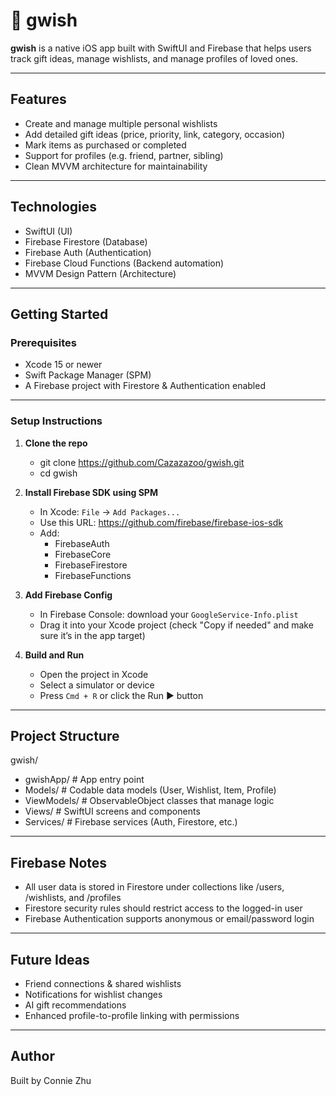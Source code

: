 # 🎁 gwish

**gwish** is a native iOS app built with SwiftUI and Firebase that helps users track gift ideas, manage wishlists, and manage profiles of loved ones.

---

## Features

- Create and manage multiple personal wishlists
- Add detailed gift ideas (price, priority, link, category, occasion)
- Mark items as purchased or completed
- Support for profiles (e.g. friend, partner, sibling)
- Clean MVVM architecture for maintainability

---

## Technologies

- SwiftUI (UI)
- Firebase Firestore (Database)
- Firebase Auth (Authentication)
- Firebase Cloud Functions (Backend automation)
- MVVM Design Pattern (Architecture)

---

## Getting Started

### Prerequisites

- Xcode 15 or newer
- Swift Package Manager (SPM)
- A Firebase project with Firestore & Authentication enabled

---

### Setup Instructions

1. **Clone the repo**
   - git clone https://github.com/Cazazazoo/gwish.git
   - cd gwish

2. **Install Firebase SDK using SPM**
   - In Xcode: `File` → `Add Packages...`
   - Use this URL:
     https://github.com/firebase/firebase-ios-sdk
   - Add:
     - FirebaseAuth
     - FirebaseCore
     - FirebaseFirestore
     - FirebaseFunctions

3. **Add Firebase Config**
   - In Firebase Console: download your `GoogleService-Info.plist`
   - Drag it into your Xcode project (check "Copy if needed" and make sure it’s in the app target)

4. **Build and Run**
   - Open the project in Xcode
   - Select a simulator or device
   - Press `Cmd + R` or click the Run ▶️ button

---

## Project Structure

gwish/
- gwishApp/              # App entry point
- Models/           # Codable data models (User, Wishlist, Item, Profile)
- ViewModels/       # ObservableObject classes that manage logic
- Views/            # SwiftUI screens and components
- Services/         # Firebase services (Auth, Firestore, etc.)

---

## Firebase Notes

- All user data is stored in Firestore under collections like /users, /wishlists, and /profiles
- Firestore security rules should restrict access to the logged-in user
- Firebase Authentication supports anonymous or email/password login

---

## Future Ideas

- Friend connections & shared wishlists
- Notifications for wishlist changes
- AI gift recommendations
- Enhanced profile-to-profile linking with permissions

---

## Author

Built by Connie Zhu
